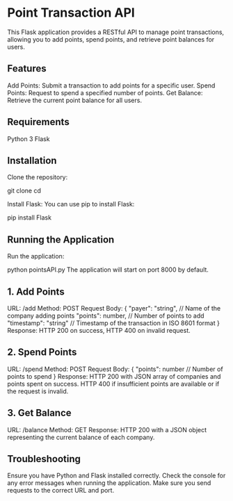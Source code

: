 # Point Transaction API
This Flask application provides a RESTful API to manage point transactions, allowing you to add points, spend points, and retrieve point balances for users.

## Features
Add Points: Submit a transaction to add points for a specific user.
Spend Points: Request to spend a specified number of points.
Get Balance: Retrieve the current point balance for all users.
## Requirements
Python 3
Flask
## Installation
Clone the repository:

git clone <repository-url>
cd <repository-directory>

Install Flask: You can use pip to install Flask:

pip install Flask

## Running the Application
Run the application:

python pointsAPI.py
The application will start on port 8000 by default. 

## 1. Add Points
URL: /add
Method: POST
Request Body:
{
  "payer": "string", // Name of the company adding points
  "points": number,   // Number of points to add
  "timestamp": "string" // Timestamp of the transaction in ISO 8601 format
}
Response: HTTP 200 on success, HTTP 400 on invalid request.

## 2. Spend Points
URL: /spend
Method: POST
Request Body:
{
  "points": number // Number of points to spend
}
Response:
HTTP 200 with JSON array of companies and points spent on success.
HTTP 400 if insufficient points are available or if the request is invalid.

## 3. Get Balance
URL: /balance
Method: GET
Response: HTTP 200 with a JSON object representing the current balance of each company.

## Troubleshooting
Ensure you have Python and Flask installed correctly.
Check the console for any error messages when running the application.
Make sure you send requests to the correct URL and port.
